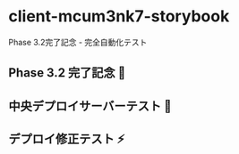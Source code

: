 # client-mcum3nk7-storybook
Phase 3.2完了記念 - 完全自動化テスト

## Phase 3.2 完了記念 🎉

## 中央デプロイサーバーテスト 🚀

## デプロイ修正テスト ⚡
